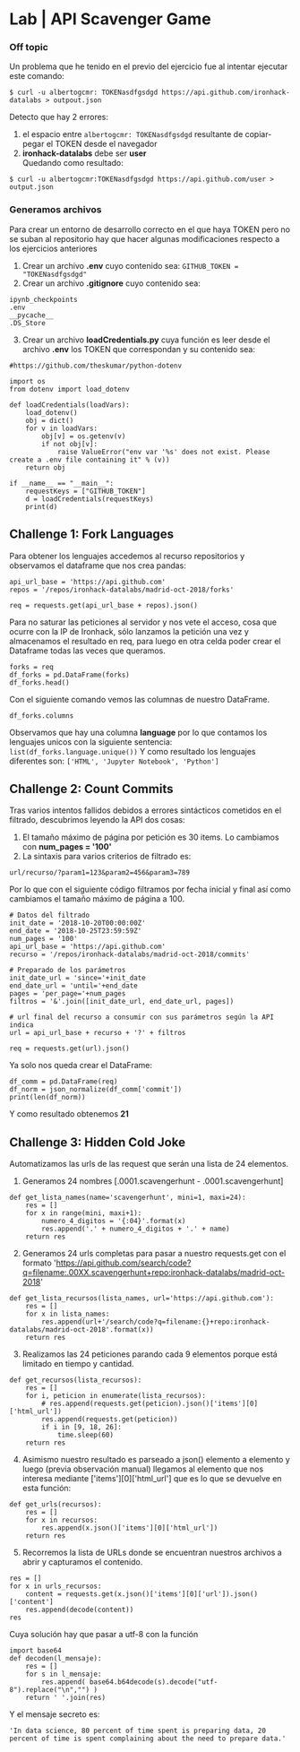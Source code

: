 # Lab | API Scavenger Game


### Off topic
Un problema que he tenido en el previo del ejercicio fue al intentar ejecutar este comando: 
```
$ curl -u albertogcmr: TOKENasdfgsdgd https://api.github.com/ironhack-datalabs > outpout.json
```
Detecto que hay 2 errores: 
1. el espacio entre ```albertogcmr: TOKENasdfgsdgd``` resultante de copiar-pegar el TOKEN desde el navegador
2. **ironhack-datalabs** debe ser **user**  
Quedando como resultado: 
```
$ curl -u albertogcmr:TOKENasdfgsdgd https://api.github.com/user > output.json
```

### Generamos archivos
Para crear un entorno de desarrollo correcto en el que haya TOKEN pero no se suban al repositorio hay que hacer algunas modificaciones respecto a los ejercicios anteriores
1. Crear un archivo **.env** cuyo contenido sea: 
```GITHUB_TOKEN = "TOKENasdfgsdgd"```
2. Crear un archivo **.gitignore** cuyo contenido sea:
```
ipynb_checkpoints
.env
__pycache__
.DS_Store
```
3. Crear un archivo **loadCredentials.py** cuya función es leer desde el archivo **.env** los TOKEN que correspondan y su contenido sea:
```
#https://github.com/theskumar/python-dotenv

import os
from dotenv import load_dotenv

def loadCredentials(loadVars):
    load_dotenv()
    obj = dict()
    for v in loadVars:
        obj[v] = os.getenv(v)
        if not obj[v]:
            raise ValueError("env var '%s' does not exist. Please create a .env file containing it" % (v))
    return obj

if __name__ == "__main__":
    requestKeys = ["GITHUB_TOKEN"]
    d = loadCredentials(requestKeys)
    print(d)
```
## Challenge 1: Fork Languages
Para obtener los lenguajes accedemos al recurso repositorios y observamos el dataframe que nos crea pandas: 
```
api_url_base = 'https://api.github.com'
repos = '/repos/ironhack-datalabs/madrid-oct-2018/forks'

req = requests.get(api_url_base + repos).json()
```
Para no saturar las peticiones al servidor y nos vete el acceso, cosa que ocurre con la IP de Ironhack, sólo lanzamos la petición una vez y almacenamos el resultado en req, para luego en otra celda poder crear el Dataframe todas las veces que queramos. 
```
forks = req
df_forks = pd.DataFrame(forks)
df_forks.head()
```
Con el siguiente comando vemos las columnas de nuestro DataFrame. 
```
df_forks.columns
```
Observamos que hay una columna **language** por lo que contamos los lenguajes unicos con la siguiente sentencia: 
```list(df_forks.language.unique())```
Y como resultado los lenguajes diferentes son: ```['HTML', 'Jupyter Notebook', 'Python']```


## Challenge 2: Count Commits
Tras varios intentos fallidos debidos a errores sintácticos cometidos en el filtrado, descubrimos leyendo la API dos cosas: 
1. El tamaño máximo de página por petición es 30 items. Lo cambiamos con **num_pages = '100'**
2. La sintaxis para varios criterios de filtrado es: 
```
url/recurso/?param1=123&param2=456&param3=789
```
Por lo que con el siguiente código filtramos por fecha inicial y final así como cambiamos el tamaño máximo de página a 100. 
```
# Datos del filtrado
init_date = '2018-10-20T00:00:00Z'
end_date = '2018-10-25T23:59:59Z'
num_pages = '100'
api_url_base = 'https://api.github.com'
recurso = '/repos/ironhack-datalabs/madrid-oct-2018/commits'

# Preparado de los parámetros
init_date_url = 'since='+init_date
end_date_url = 'until='+end_date
pages = 'per_page='+num_pages
filtros = '&'.join([init_date_url, end_date_url, pages])

# url final del recurso a consumir con sus parámetros según la API indica
url = api_url_base + recurso + '?' + filtros

req = requests.get(url).json()
```
Ya solo nos queda crear el DataFrame: 
```
df_comm = pd.DataFrame(req)
df_norm = json_normalize(df_comm['commit'])
print(len(df_norm))
```
Y como resultado obtenemos **21**


## Challenge 3: Hidden Cold Joke

Automatizamos las urls de las request que serán una lista de 24 elementos. 
1. Generamos 24 nombres \[.0001.scavengerhunt - .0001.scavengerhunt\]
```
def get_lista_names(name='scavengerhunt', mini=1, maxi=24): 
    res = []
    for x in range(mini, maxi+1): 
        numero_4_digitos = '{:04}'.format(x)
        res.append('.' + numero_4_digitos + '.' + name)
    return res
```
2. Generamos 24 urls completas para pasar a nuestro requests.get con el formato 'https://api.github.com/search/code?q=filename:.00XX.scavengerhunt+repo:ironhack-datalabs/madrid-oct-2018'
```
def get_lista_recursos(lista_names, url='https://api.github.com'): 
    res = []
    for x in lista_names: 
        res.append(url+'/search/code?q=filename:{}+repo:ironhack-datalabs/madrid-oct-2018'.format(x))
    return res
```
3. Realizamos las 24 peticiones parando cada 9 elementos porque está limitado en tiempo y cantidad. 
```
def get_recursos(lista_recursos): 
    res = []
    for i, peticion in enumerate(lista_recursos): 
        # res.append(requests.get(peticion).json()['items'][0]['html_url'])
        res.append(requests.get(peticion))
        if i in [9, 18, 26]: 
            time.sleep(60)
    return res
```
4. Asimismo nuestro resultado es parseado a json() elemento a elemento y luego (previa observación manual) llegamos al elemento que nos interesa mediante \['items']\[0]\['html_url'] que es lo que se devuelve en esta función: 
```
def get_urls(recursos): 
    res = []
    for x in recursos: 
        res.append(x.json()['items'][0]['html_url'])
    return res
```

5. Recorremos la lista de URLs donde se encuentran nuestros archivos a abrir y capturamos el contenido. 
```
res = []
for x in urls_recursos: 
    content = requests.get(x.json()['items'][0]['url']).json()['content']
    res.append(decode(content))
res
```
Cuya solución hay que pasar a utf-8 con la función 
```
import base64
def decoden(l_mensaje): 
    res = []
    for s in l_mensaje: 
        res.append( base64.b64decode(s).decode("utf-8").replace("\n","") )
    return ' '.join(res)
```
Y el mensaje secreto es: 
```
'In data science, 80 percent of time spent is preparing data, 20 percent of time is spent complaining about the need to prepare data.'
```


